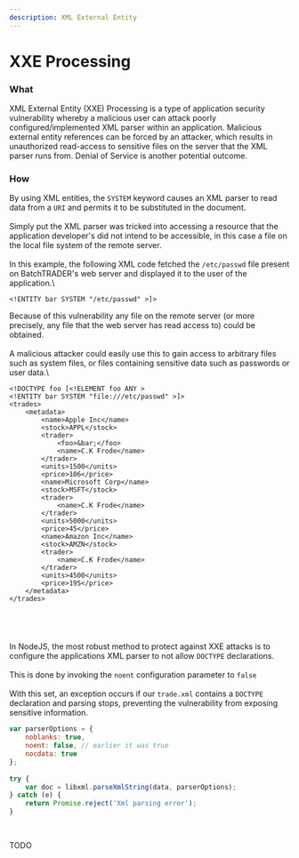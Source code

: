 ```yaml
---
description: XML External Entity
---
```


# XXE Processing

### What

XML External Entity (XXE) Processing is a type of application security vulnerability whereby a malicious user can attack poorly configured/implemented XML parser within an application. Malicious external entity references can be forced by an attacker, which results in unauthorized read-access to sensitive files on the server that the XML parser runs from. Denial of Service is another potential outcome.&#x20;

### How

By using XML entities, the `SYSTEM` keyword causes an XML parser to read data from a `URI` and permits it to be substituted in the document.\
\
Simply put the XML parser was tricked into accessing a resource that the application developer's did not intend to be accessible, in this case a file on the local file system of the remote server.\
\
In this example, the following XML code fetched the `/etc/passwd` file present on BatchTRADER's web server and displayed it to the user of the application.\


```
<!ENTITY bar SYSTEM "/etc/passwd" >]>
```

Because of this vulnerability any file on the remote server (or more precisely, any file that the web server has read access to) could be obtained.\
\
A malicious attacker could easily use this to gain access to arbitrary files such as system files, or files containing sensitive data such as passwords or user data.\


```markup
<!DOCTYPE foo [<!ELEMENT foo ANY >
<!ENTITY bar SYSTEM "file:///etc/passwd" >]>
<trades>
    <metadata>
        <name>Apple Inc</name>
        <stock>APPL</stock>
        <trader>
            <foo>&bar;</foo>
            <name>C.K Frode</name>
        </trader>
        <units>1500</units>
        <price>106</price>
        <name>Microsoft Corp</name>
        <stock>MSFT</stock>
        <trader>
            <name>C.K Frode</name>
        </trader>
        <units>5000</units>
        <price>45</price>
        <name>Amazon Inc</name>
        <stock>AMZN</stock>
        <trader>
            <name>C.K Frode</name>
        </trader>
        <units>4500</units>
        <price>195</price>
    </metadata>
</trades>





```

In NodeJS, the most robust method to protect against XXE attacks is to configure the applications XML parser to not allow `DOCTYPE` declarations.\
\
This is done by invoking the `noent` configuration parameter to `false`\
\
With this set, an exception occurs if our `trade.xml` contains a `DOCTYPE` declaration and parsing stops, preventing the vulnerability from exposing sensitive information.

```javascript
var parserOptions = {
    noblanks: true,
    noent: false, // earlier it was true
    nocdata: true
};
​
try {
    var doc = libxml.parseXmlString(data, parserOptions);
} catch (e) {
    return Promise.reject('Xml parsing error');
}
​
​
```

TODO
